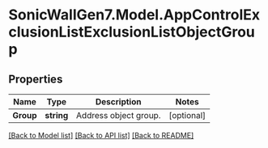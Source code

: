 # SonicWallGen7.Model.AppControlExclusionListExclusionListObjectGroup

## Properties

Name | Type | Description | Notes
------------ | ------------- | ------------- | -------------
**Group** | **string** | Address object group. | [optional] 

[[Back to Model list]](../README.md#documentation-for-models) [[Back to API list]](../README.md#documentation-for-api-endpoints) [[Back to README]](../README.md)

